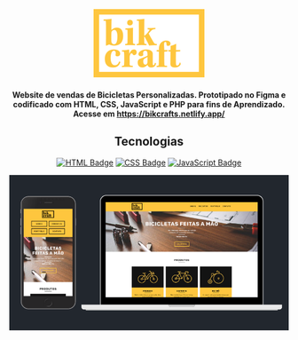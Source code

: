 <div align="center">

  <img width="200" src="https://github.com/ezequielsan/bikcraft/blob/master/web/img/logos/bikcraft-qualidade.png">
  <h4 align="center" font-size="20px">Website de vendas de Bicicletas Personalizadas. Prototipado no Figma e codificado com HTML, CSS, JavaScript e PHP para fins de Aprendizado.
  Acesse em  <a href="https://bikcrafts.netlify.app">https://bikcrafts.netlify.app/</a>
  </h4>

</div>

<div align="center">
  <h2>Tecnologias</h2>
  
  [![HTML Badge](https://img.shields.io/badge/HTML5-E34F26?style=for-the-badge&logo=html5&logoColor=white)](https://developer.mozilla.org/pt-BR/docs/Web/HTML)
  [![CSS Badge](https://img.shields.io/badge/CSS3-1572B6?style=for-the-badge&logo=css3&logoColor=white)](https://www.w3schools.com/css/)
  [![JavaScript Badge](https://img.shields.io/badge/jQuery-0769AD?style=for-the-badge&logo=jquery&logoColor=white)](https://jquery.com/)
  
</div>

<div align="center">
  <img src="https://github.com/ezequielsan/bikcraft/blob/master/web/bikcraft-devices.png"/>
</div>


